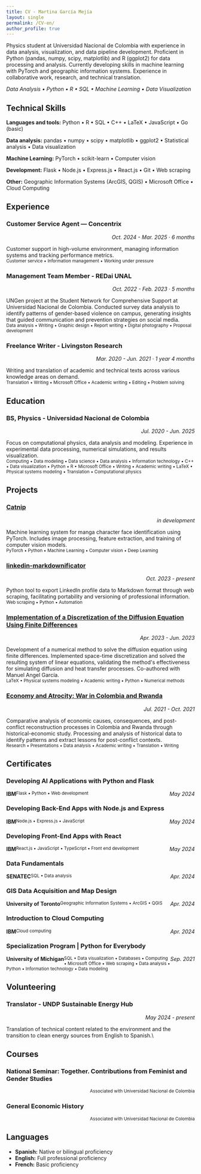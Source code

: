 ```yaml
---
title: CV - Martina García Mejía
layout: single
permalink: /CV-en/
author_profile: true
---
```


Physics student at Universidad Nacional de Colombia with experience in data analysis, visualization, and data pipeline development. Proficient in Python (pandas, numpy, scipy, matplotlib) and R (ggplot2) for data processing and analysis. Currently developing skills in machine learning with PyTorch and geographic information systems. Experience in collaborative work, research, and technical translation.

*Data Analysis • Python • R • SQL • Machine Learning • Data Visualization*


## Technical Skills

**Languages and tools:** Python • R • SQL • C++ • LaTeX • JavaScript • Go (basic)

**Data analysis:** pandas • numpy • scipy • matplotlib • ggplot2 • Statistical analysis • Data visualization

**Machine Learning:** PyTorch • scikit-learn • Computer vision

**Development:** Flask • Node.js • Express.js • React.js • Git • Web scraping

**Other:** Geographic Information Systems (ArcGIS, QGIS) • Microsoft Office • Cloud Computing


## Experience

<h3>Customer Service Agent — Concentrix</h3>
<p align="right"><i>Oct. 2024 - Mar. 2025 · 6 months</i></p>

Customer support in high-volume environment, managing information systems and tracking performance metrics.\
<small>Customer service • Information management • Working under pressure</small>


<h3>Management Team Member - REDai UNAL</h3>
<p align="right"><i>Oct. 2022 - Feb. 2023 · 5 months</i></p>

UNGen project at the Student Network for Comprehensive Support at Universidad Nacional de Colombia. Conducted survey data analysis to identify patterns of gender-based violence on campus, generating insights that guided communication and prevention strategies on social media.\
<small>Data analysis • Writing • Graphic design • Report writing • Digital photography • Proposal development</small>


<h3>Freelance Writer - Livingston Research</h3>
<p align="right"><i>Mar. 2020 - Jun. 2021 · 1 year 4 months</i></p>

Writing and translation of academic and technical texts across various knowledge areas on demand.\
<small>Translation • Writing • Microsoft Office • Academic writing • Editing • Problem solving</small>


## Education

<h3>BS, Physics - Universidad Nacional de Colombia</h3>
<p align="right"><i>Jul. 2020 - Jun. 2025</i></p>

Focus on computational physics, data analysis and modeling. Experience in experimental data processing, numerical simulations, and results visualization.\
<small>Computing • Data modeling • Data science • Data analysis • Information technology • C++ • Data visualization • Python • R • Microsoft Office • Writing • Academic writing • LaTeX • Physical systems modeling • Translation • Computational physics</small>


## Projects

### [Catnip](/portfolio/catnip/)
<p align="right"><i>in development</i></p>

Machine learning system for manga character face identification using PyTorch. Includes image processing, feature extraction, and training of computer vision models.\
<small>PyTorch • Python • Machine Learning • Computer vision • Deep Learning</small>


### [linkedin-markdownificator](/portfolio/linkedin-markdownificator/)
<p align="right"><i>Oct. 2023 - present</i></p>

Python tool to export LinkedIn profile data to Markdown format through web scraping, facilitating portability and versioning of professional information.\
<small>Web scraping • Python • Automation</small>


### [Implementation of a Discretization of the Diffusion Equation Using Finite Differences](/portfolio/ecuacion-de-difusion/)
<p align="right"><i>Apr. 2023 - Jun. 2023</i></p>

Development of a numerical method to solve the diffusion equation using finite differences. Implemented space-time discretization and solved the resulting system of linear equations, validating the method's effectiveness for simulating diffusion and heat transfer processes. Co-authored with Manuel Angel García.\
<small>LaTeX • Physical systems modeling • Academic writing • Python • Numerical methods</small>


### [Economy and Atrocity: War in Colombia and Rwanda](/blog/economia-y-atrocidad/)
<p align="right"><i>Jul. 2021 - Oct. 2021</i></p>

Comparative analysis of economic causes, consequences, and post-conflict reconstruction processes in Colombia and Rwanda through historical-economic study. Processing and analysis of historical data to identify patterns and extract lessons for post-conflict contexts.\
<small>Research • Presentations • Data analysis • Academic writing • Translation • Writing</small>


## Certificates

### Developing AI Applications with Python and Flask
<p> <span style="float:left;"><b>IBM</b></span> <span style="float:right;"><i>May 2024</i></span> </p>
<small>Flask • Python • Web development</small>

### Developing Back-End Apps with Node.js and Express
<p> <span style="float:left;"><b>IBM</b></span> <span style="float:right;"><i>May 2024</i></span> </p>
<small>Node.js • Express.js • JavaScript</small>

### Developing Front-End Apps with React
<p> <span style="float:left;"><b>IBM</b></span> <span style="float:right;"><i>May 2024</i></span> </p>
<small>React.js • JavaScript • TypeScript • Front end development</small>

### Data Fundamentals
<p> <span style="float:left;"><b>SENATEC</b></span> <span style="float:right;"><i>Apr. 2024</i></span> </p>
<small>SQL • Data analysis</small>

### GIS Data Acquisition and Map Design
<p> <span style="float:left;"><b>University of Toronto</b></span> <span style="float:right;"><i>Apr. 2024</i></span> </p>
<small>Geographic Information Systems • ArcGIS • QGIS</small>

### Introduction to Cloud Computing
<p> <span style="float:left;"><b>IBM</b></span> <span style="float:right;"><i>Apr. 2024</i></span> </p>
<small>Cloud computing</small>

### Specialization Program | Python for Everybody
<p> <span style="float:left;"><b>University of Michigan</b></span> <span style="float:right;"><i>Sep. 2021</i></span> </p>
<small>SQL • Data visualization • Databases • Computing • Microsoft Office • Web scraping • Data analysis • Python • Information technology • Data modeling</small>


## Volunteering

<h3>Translator - UNDP Sustainable Energy Hub</h3>
<p align="right"><i>May 2024 - present</i></p>

Translation of technical content related to the environment and the transition to clean energy sources from English to Spanish.\


## Courses

### National Seminar: Together. Contributions from Feminist and Gender Studies
<p align="right"><small>Associated with Universidad Nacional de Colombia</small></p>

### General Economic History
<p align="right"><small>Associated with Universidad Nacional de Colombia</small></p>


## Languages

- **Spanish:** Native or bilingual proficiency
- **English:** Full professional proficiency
- **French:** Basic proficiency